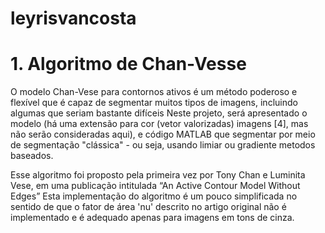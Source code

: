 # leyrisvancosta
# 1. Algoritmo de Chan-Vesse

O modelo Chan-Vese para contornos ativos é um método poderoso e flexível que é capaz de segmentar muitos tipos de imagens, incluindo algumas que
seriam bastante difíceis Neste projeto, será apresentado o modelo (há uma extensão para cor (vetor valorizadas) imagens [4], mas não serão consideradas aqui),
e código MATLAB que  segmentar por meio de segmentação "clássica" - ou seja, usando limiar ou gradiente metodos baseados.

<p> Esse algoritmo foi proposto pela primeira vez por Tony Chan e Luminita Vese, em uma publicação intitulada “An Active Contour Model Without Edges”
Esta implementação do algoritmo é um pouco simplificada no sentido de que o fator de área 'nu' descrito no artigo original não é implementado e é 
adequado apenas para imagens em tons de cinza.
